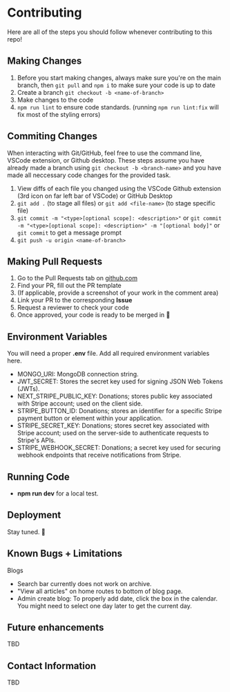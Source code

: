 # Contributing

Here are all of the steps you should follow whenever contributing to this repo!

## Making Changes

1. Before you start making changes, always make sure you're on the main branch, then `git pull` and `npm i` to make sure your code is up to date
2. Create a branch `git checkout -b <name-of-branch>`
3. Make changes to the code
4. `npm run lint` to ensure code standards. (running `npm run lint:fix` will fix most of the styling errors)

## Commiting Changes

When interacting with Git/GitHub, feel free to use the command line, VSCode extension, or Github desktop. These steps assume you have already made a branch using `git checkout -b <branch-name>` and you have made all neccessary code changes for the provided task.

1. View diffs of each file you changed using the VSCode Github extension (3rd icon on far left bar of VSCode) or GitHub Desktop
2. `git add .` (to stage all files) or `git add <file-name>` (to stage specific file)
3. `git commit -m "<type>[optional scope]: <description>"` or
   `git commit -m "<type>[optional scope]: <description>" -m "[optional body]"` or
   `git commit` to get a message prompt
4. `git push -u origin <name-of-branch>`

## Making Pull Requests

1. Go to the Pull Requests tab on [github.com](https://github.com/)
2. Find your PR, fill out the PR template
3. (If applicable, provide a screenshot of your work in the comment area)
4. Link your PR to the corresponding **Issue**
5. Request a reviewer to check your code
6. Once approved, your code is ready to be merged in 🎉

## Environment Variables

You will need a proper **.env** file. Add all required environment variables here.

- MONGO_URI: MongoDB connection string.
- JWT_SECRET: Stores the secret key used for signing JSON Web Tokens (JWTs).
- NEXT_STRIPE_PUBLIC_KEY: Donations; stores public key associated with Stripe account; used on the client side.
- STRIPE_BUTTON_ID: Donations; stores an identifier for a specific Stripe payment button or element within your application.
- STRIPE_SECRET_KEY: Donations; stores secret key associated with Stripe account; used on the server-side to authenticate requests to Stripe's APIs.
- STRIPE_WEBHOOK_SECRET: Donations; a secret key used for securing webhook endpoints that receive notifications from Stripe.

## Running Code

- **npm run dev** for a local test.

## Deployment

Stay tuned. 👀 

## Known Bugs + Limitations

Blogs
- Search bar currently does not work on archive.
- "View all articles" on home routes to bottom of blog page.
- Admin create blog: To properly add date, click the box in the calendar. You might need to select one day later to get the current day.

## Future enhancements 

TBD

## Contact Information

TBD
